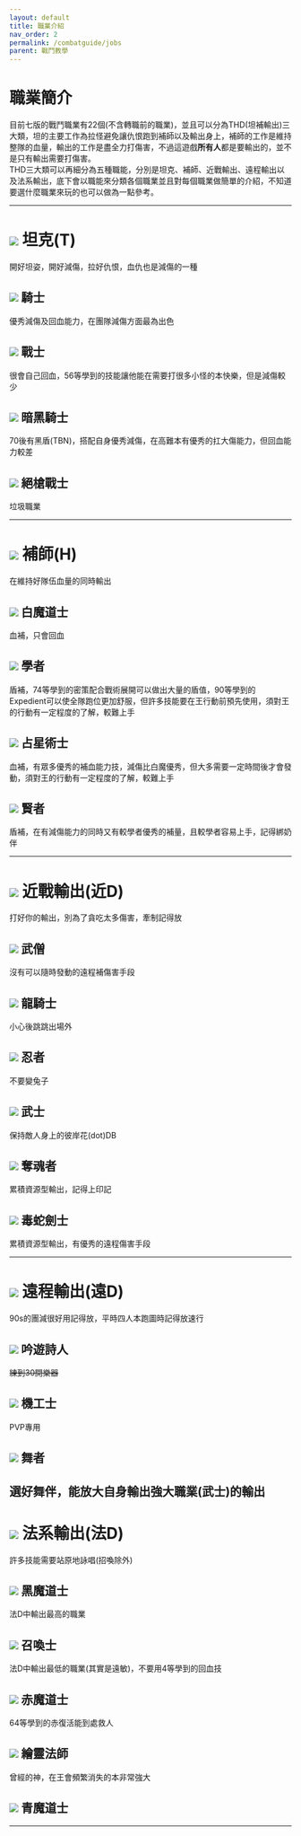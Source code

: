 ```yaml
---
layout: default
title: 職業介紹
nav_order: 2
permalink: /combatguide/jobs
parent: 戰鬥教學
---
```


# 職業簡介

目前七版的戰鬥職業有22個(不含轉職前的職業)，並且可以分為THD(坦補輸出)三大類，坦的主要工作為拉怪避免讓仇恨跑到補師以及輸出身上，補師的工作是維持整隊的血量，輸出的工作是盡全力打傷害，不過這遊戲**所有人**都是要輸出的，並不是只有輸出需要打傷害。  
THD三大類可以再細分為五種職能，分別是坦克、補師、近戰輸出、遠程輸出以及法系輸出，底下會以職能來分類各個職業並且對每個職業做簡單的介紹，不知道要選什麼職業來玩的也可以做為一點參考。  

---

# <img src = "https://ffxiv.gamerescape.com/w/images/6/6b/Tank_Icon_1.png"> 坦克(T)  
開好坦姿，開好減傷，拉好仇恨，血仇也是減傷的一種
## <img src = "https://ffxiv.gamerescape.com/w/images/7/74/Paladin_Icon_10.png"> 騎士  
優秀減傷及回血能力，在團隊減傷方面最為出色
## <img src = "https://ffxiv.gamerescape.com/w/images/6/68/Warrior_Icon_10.png"> 戰士  
很會自己回血，56等學到的技能讓他能在需要打很多小怪的本快樂，但是減傷較少
## <img src = "https://ffxiv.gamerescape.com/w/images/e/e3/Dark_Knight_Icon_10.png"> 暗黑騎士  
70後有黑盾(TBN)，搭配自身優秀減傷，在高難本有優秀的扛大傷能力，但回血能力較差
## <img src = "https://ffxiv.gamerescape.com/w/images/8/87/Gunbreaker_Icon_10.png"> 絕槍戰士  
垃圾職業


---

# <img src = "https://ffxiv.gamerescape.com/w/images/d/d6/Healer_Icon_1.png"> 補師(H) 
在維持好隊伍血量的同時輸出
## <img src = "https://ffxiv.gamerescape.com/w/images/6/6c/White_Mage_Icon_10.png"> 白魔道士  
血補，只會回血
## <img src = "https://ffxiv.gamerescape.com/w/images/9/90/Scholar_Icon_10.png"> 學者  
盾補，74等學到的密策配合戰術展開可以做出大量的盾值，90等學到的Expedient可以使全隊跑位更加舒服，但許多技能要在王行動前預先使用，須對王的行動有一定程度的了解，較難上手
## <img src = "https://ffxiv.gamerescape.com/w/images/4/46/Astrologian_Icon_10.png"> 占星術士  
血補，有眾多優秀的補血能力技，減傷比白魔優秀，但大多需要一定時間後才會發動，須對王的行動有一定程度的了解，較難上手
## <img src = "https://ffxiv.gamerescape.com/w/images/3/3d/Sage_Icon_10.png"> 賢者  
盾補，在有減傷能力的同時又有較學者優秀的補量，且較學者容易上手，記得綁奶伴

---

# <img src = "https://ffxiv.gamerescape.com/w/images/2/29/Melee_DPS_Icon_1.png"> 近戰輸出(近D)  
打好你的輸出，別為了貪吃太多傷害，牽制記得放
## <img src = "https://ffxiv.gamerescape.com/w/images/8/80/Monk_Icon_10.png"> 武僧  
沒有可以隨時發動的遠程補傷害手段
## <img src = "https://ffxiv.gamerescape.com/w/images/c/ca/Dragoon_Icon_10.png"> 龍騎士  
小心後跳跳出場外
## <img src = "https://ffxiv.gamerescape.com/w/images/c/c5/Ninja_Icon_10.png"> 忍者  
不要變兔子
## <img src = "https://ffxiv.gamerescape.com/w/images/6/61/Samurai_Icon_10.png"> 武士  
保持敵人身上的彼岸花(dot)DB
## <img src = "https://ffxiv.gamerescape.com/w/images/e/ec/Reaper_Icon_10.png"> 奪魂者  
累積資源型輸出，記得上印記
## <img src = "https://ffxiv.gamerescape.com/w/images/2/22/Viper_Icon_10.png"> 毒蛇劍士  
累積資源型輸出，有優秀的遠程傷害手段

---

# <img src = "https://ffxiv.gamerescape.com/w/images/3/3d/Physical_Ranged_DPS_Icon_1.png"> 遠程輸出(遠D)  
90s的團減很好用記得放，平時四人本跑圖時記得放速行
## <img src = "https://ffxiv.gamerescape.com/w/images/c/cf/Bard_Icon_10.png"> 吟遊詩人  
~~練到30開樂器~~
## <img src = "https://ffxiv.gamerescape.com/w/images/2/23/Machinist_Icon_10.png"> 機工士  
PVP專用
## <img src = "https://ffxiv.gamerescape.com/w/images/1/15/Dancer_Icon_10.png"> 舞者  
選好舞伴，能放大自身輸出強大職業(武士)的輸出
---

# <img src = "https://ffxiv.gamerescape.com/w/images/6/65/Magic_Ranged_DPS_Icon_1.png"> 法系輸出(法D)  
許多技能需要站原地詠唱(招喚除外)
## <img src = "https://ffxiv.gamerescape.com/w/images/1/1f/Black_Mage_Icon_10.png"> 黑魔道士  
法D中輸出最高的職業
## <img src = "https://ffxiv.gamerescape.com/w/images/4/4e/Summoner_Icon_10.png"> 召喚士  
法D中輸出最低的職業(其實是遠敏)，不要用4等學到的回血技
## <img src = "https://ffxiv.gamerescape.com/w/images/e/e0/Red_Mage_Icon_10.png"> 赤魔道士  
64等學到的赤復活能到處救人
## <img src = "https://ffxiv.gamerescape.com/w/images/1/13/Pictomancer_Icon_10.png"> 繪靈法師  
曾經的神，在王會頻繁消失的本非常強大
## <img src = "https://ffxiv.gamerescape.com/w/images/0/08/Blue_Mage_Icon_10.png"> 青魔道士  



---
